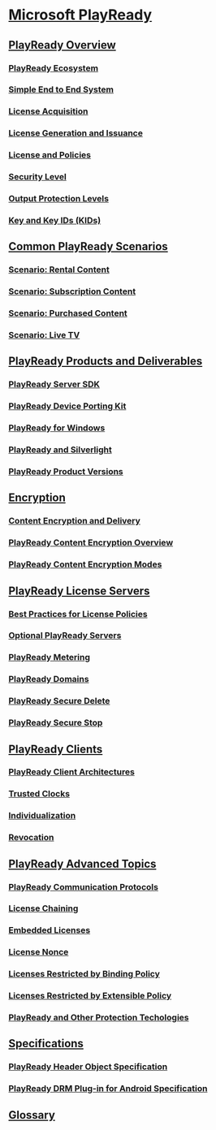 # [Microsoft PlayReady](index.md)

## [PlayReady Overview](Overview/playreadyoverview.md)

### [PlayReady Ecosystem](Overview/playreadyecosystem.md)

### [Simple End to End System](Overview/simpleendtoendsystem.md)

### [License Acquisition](Overview/licenseacquisition.md)

### [License Generation and Issuance](Overview/licensegenerationandissuance.md)

### [License and Policies](Overview/licenseandpolicies.md)

### [Security Level](Overview/securitylevel.md)

### [Output Protection Levels](Overview/outputprotectionlevels.md)

### [Key and Key IDs (KIDs)](Overview/keyandkeyidskids.md)

## [Common PlayReady Scenarios](Overview/commonplayreadyscenarios.md)

### [Scenario: Rental Content](Overview/scenariorentalcontent.md)

### [Scenario: Subscription Content](Overview/scenariosubscriptioncontent.md)

### [Scenario: Purchased Content](Overview/scenariopurchasedcontent.md)

### [Scenario: Live TV](Overview/scenariolivetv.md)

## [PlayReady Products and Deliverables](Overview/playreadyproductsanddeliverables.md)

### [PlayReady Server SDK](Overview/playreadyserversdk.md)

### [PlayReady Device Porting Kit](Overview/playreadyportingkit.md)

### [PlayReady for Windows](Overview/playreadyforwindows.md)

### [PlayReady and Silverlight](Overview/playreadyandsilverlight.md)

### [PlayReady Product Versions](Overview/playreadyproductversions.md)

## [Encryption](Overview/encryption.md)

### [Content Encryption and Delivery](Overview/contentencryptionanddelivery.md)

### [PlayReady Content Encryption Overview](Overview/playreadycontentencryptionoverview.md)

### [PlayReady Content Encryption Modes](Overview/playreadycontentencryptionmodes.md)

## [PlayReady License Servers](Overview/playreadylicenseservers.md)

### [Best Practices for License Policies](Overview/bestpractices.md)

### [Optional PlayReady Servers](Overview/optionalplayreadyservers.md)

### [PlayReady Metering](Overview/playreadymetering.md)

### [PlayReady Domains](Overview/playreadydomains.md)

### [PlayReady Secure Delete](Overview/playreadysecuredelete.md)

### [PlayReady Secure Stop](Overview/playreadysecurestop.md)

## [PlayReady Clients](Overview/playreadyclients.md)

### [PlayReady Client Architectures](Overview/playreadyclientarchitectures.md)

### [Trusted Clocks](Overview/trustedclocks.md)

### [Individualization](Overview/individualization.md)

### [Revocation](Overview/revocation.md)

## [PlayReady Advanced Topics](Overview/playreadyadvancedtopics.md)

### [PlayReady Communication Protocols](Overview/playreadycommunicationprotocols.md)

### [License Chaining](Overview/licensechaining.md)

### [Embedded Licenses](Overview/embeddedlicenses.md)

### [License Nonce](Overview/licensenonce.md)

### [Licenses Restricted by Binding Policy](Overview/licensesrestrictedbybindingpolicy.md)

### [Licenses Restricted by Extensible Policy](Overview/licensesrestrictedbyextensiblepolicy.md)

### [PlayReady and Other Protection Techologies](Overview/playreadyandotherprotectiontechnologies.md)

## [Specifications](Specifications/specifications.md)

### [PlayReady Header Object Specification](Specifications/playreadyheaderspecification.md)

### [PlayReady DRM Plug-in for Android Specification](Specifications/playreadydrmpluginforandroidspecification.md)

## [Glossary](Overview/glossary.md)

